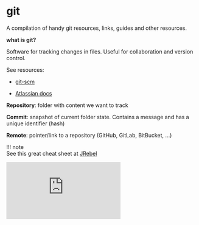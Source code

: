 # git

A compilation of handy git resources, links, guides and other resources. 

__what is git?__

Software for tracking changes in files. Useful for collaboration and version control.

See resources:

* [git-scm](https://git-scm.com/book/en/v2/Getting-Started-What-is-Git%3F)

* [Atlassian docs](https://www.atlassian.com/git/tutorials/what-is-git)

__Repository__: folder with content we want to track 

__Commit__: snapshot of current folder state. Contains a message and has a unique identifier (hash)

__Remote__: pointer/link to a repository (GitHub, GitLab, BitBucket, ...)



!!! note    
    See this great cheat sheet at [JRebel](https://www.jrebel.com/system/files/git-cheat-sheet.pdf)

![](https://www.jrebel.com/system/files/git-cheat-sheet.pdf)


